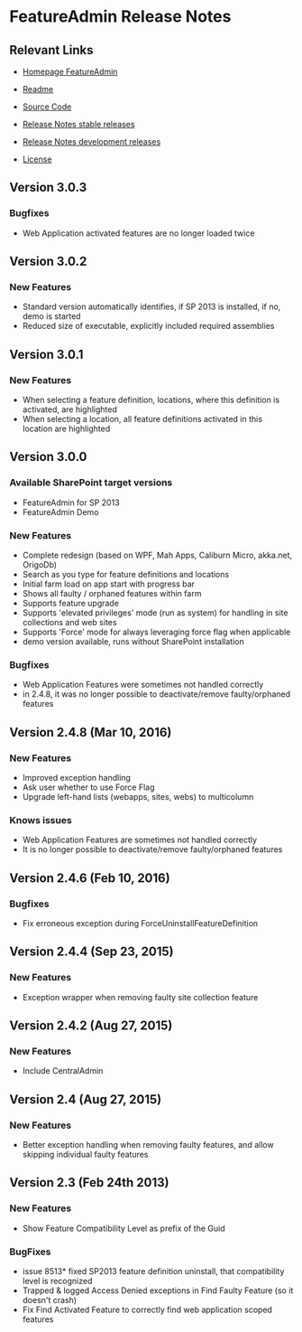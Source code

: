 # FeatureAdmin Release Notes

## Relevant Links

* [Homepage FeatureAdmin](https://www.featureadmin.com)
* [Readme](https://github.com/achimismaili/featureadmin/blob/master/README.md)
* [Source Code](https://github.com/achimismaili/featureadmin)
* [Release Notes stable releases](https://github.com/achimismaili/featureadmin/blob/master/Releases/ReleaseNotes.md)
* [Release Notes development releases](https://github.com/achimismaili/featureadmin/blob/development/Releases/ReleaseNotes.md)

* [License](https://github.com/achimismaili/featureadmin/blob/master/license.md)

## Version 3.0.3

### Bugfixes

* Web Application activated features are no longer loaded twice

## Version 3.0.2

### New Features

* Standard version automatically identifies, if SP 2013 is installed, if no, demo is started
* Reduced size of executable, explicitly included required assemblies

## Version 3.0.1

### New Features

* When selecting a feature definition, locations, where this definition is activated, are highlighted
* When selecting a location, all feature definitions activated in this location are highlighted

## Version 3.0.0

### Available SharePoint target versions

* FeatureAdmin for SP 2013
* FeatureAdmin Demo

### New Features

* Complete redesign (based on WPF, Mah Apps, Caliburn Micro, akka.net, OrigoDb)
* Search as you type for feature definitions and locations
* Initial farm load on app start with progress bar
* Shows all faulty / orphaned features within farm
* Supports feature upgrade
* Supports 'elevated privileges' mode (run as system) for handling in site collections and web sites
* Supports 'Force' mode for always leveraging force flag when applicable
* demo version available, runs without SharePoint installation

### Bugfixes

* Web Application Features were sometimes not handled correctly
* in 2.4.8, it was no longer possible to deactivate/remove faulty/orphaned features


## Version 2.4.8 (Mar 10, 2016)

### New Features

* Improved exception handling
* Ask user whether to use Force Flag
* Upgrade left-hand lists (webapps, sites, webs) to multicolumn

### Knows issues
* Web Application Features are sometimes not handled correctly
* It is no longer possible to deactivate/remove faulty/orphaned features

## Version 2.4.6 (Feb 10, 2016)

### Bugfixes

* Fix erroneous exception during ForceUninstallFeatureDefinition

## Version 2.4.4 (Sep 23, 2015)

### New Features

* Exception wrapper when removing faulty site collection feature

## Version 2.4.2 (Aug 27, 2015)

### New Features

* Include CentralAdmin

## Version 2.4 (Aug 27, 2015)

### New Features

* Better exception handling when removing faulty features, and allow skipping individual
    faulty features

## Version 2.3 (Feb 24th 2013)

### New Features
- Show Feature Compatibility Level as prefix of the Guid

### BugFixes

- issue 8513* fixed SP2013 feature definition uninstall, that compatibility level is recognized
- Trapped & logged Access Denied exceptions in Find Faulty Feature (so it doesn't crash)
- Fix Find Activated Feature to correctly find web application scoped features